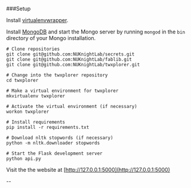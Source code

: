 ###Setup

Install [virtualenvwrapper](http://virtualenvwrapper.readthedocs.org/en/latest/).

Install [MongoDB](http://www.mongodb.org/downloads) and start the Mongo server by running `mongod` in the `bin` directory of your Mongo installation.

    # Clone repositories
    git clone git@github.com:NUKnightLab/secrets.git
    git clone git@github.com:NUKnightLab/fablib.git
    git clone git@github.com:NUKnightLab/twxplorer.git
    
    # Change into the twxplorer repository
    cd twxplorer
    
    # Make a virtual environment for twxplorer
    mkvirtualenv twxplorer
    
    # Activate the virtual environment (if necessary)
    workon twxplorer
    
    # Install requirements
    pip install -r requirements.txt
    
    # Download nltk stopwords (if necessary)
    python -m nltk.downloader stopwords
    
    # Start the Flask development server
    python api.py
    
Visit the the website at [http://127.0.0.1:5000](http://127.0.0.1:5000)

   
--    
